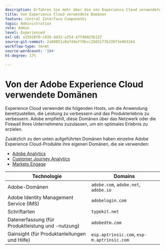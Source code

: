 ```yaml
---
description: Erfahren Sie mehr über die von Experience Cloud verwendeten Domänen.
title: Von Experience Cloud verwendete Domänen
feature: Central Interface Components
topic: Administration
role: Admin
level: Experienced
exl-id: a15918f0-c03b-4d32-a254-47f46023b127
source-git-commit: 2a80851c0a7d4ef7dbcc2565177b239f3e063164
workflow-type: tm+mt
source-wordcount: '104'
ht-degree: 17%

---
```


# Von der Adobe Experience Cloud verwendete Domänen

Experience Cloud verwendet die folgenden Hosts, um die Anwendung bereitzustellen, die Leistung zu verbessern und das Produkterlebnis zu verbessern. Adobe empfiehlt, diese Domänen über das Netzwerk oder die Firewall Ihres Unternehmens zuzulassen, um ein optimales Erlebnis zu erzielen.

Zusätzlich zu den unten aufgeführten Domänen haben einzelne Adobe Experience Cloud-Produkte ihre eigenen Domänen, die sie verwenden:

* [Adobe Analytics](https://experienceleague.adobe.com/en/docs/analytics/technotes/domains)
* [Customer Journey Analytics](https://experienceleague.adobe.com/en/docs/analytics-platform/using/technotes/domains)
* [Marketo Engage](https://experienceleague.adobe.com/en/docs/marketo/using/getting-started/initial-setup/configure-protocols-for-marketo)

| Technologie | Domains |
| --- | --- |
| Adobe-Domänen | `adobe.com`, `adobe.net`, `adobe.io` |
| Adobe Identity Management Service (IMS) | `adobelogin.com` |
| Schriftarten | `typekit.net` |
| Datenerfassung (für Produktleistung und -nutzung) | `adobedtm.com` |
| Gainsight (für Produktanleitungen und Hilfe) | `esp.aptrinsic.com`, `esp-m.aptrinsic.com` |
